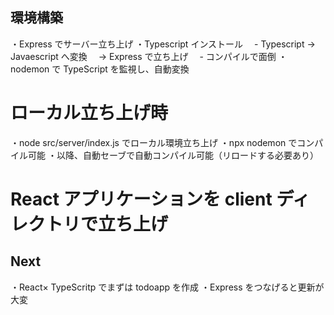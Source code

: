 ## 環境構築

・Express でサーバー立ち上げ
・Typescript インストール
　- Typescript → Javaescript へ変換　 → Express で立ち上げ
　- コンパイルで面倒
・nodemon で TypeScript を監視し、自動変換

# ローカル立ち上げ時

・node src/server/index.js でローカル環境立ち上げ
・npx nodemon でコンパイル可能
・以降、自動セーブで自動コンパイル可能（リロードする必要あり）

# React アプリケーションを client ディレクトリで立ち上げ

## Next

・React× TypeScritp でまずは todoapp を作成
・Express をつなげると更新が大変
